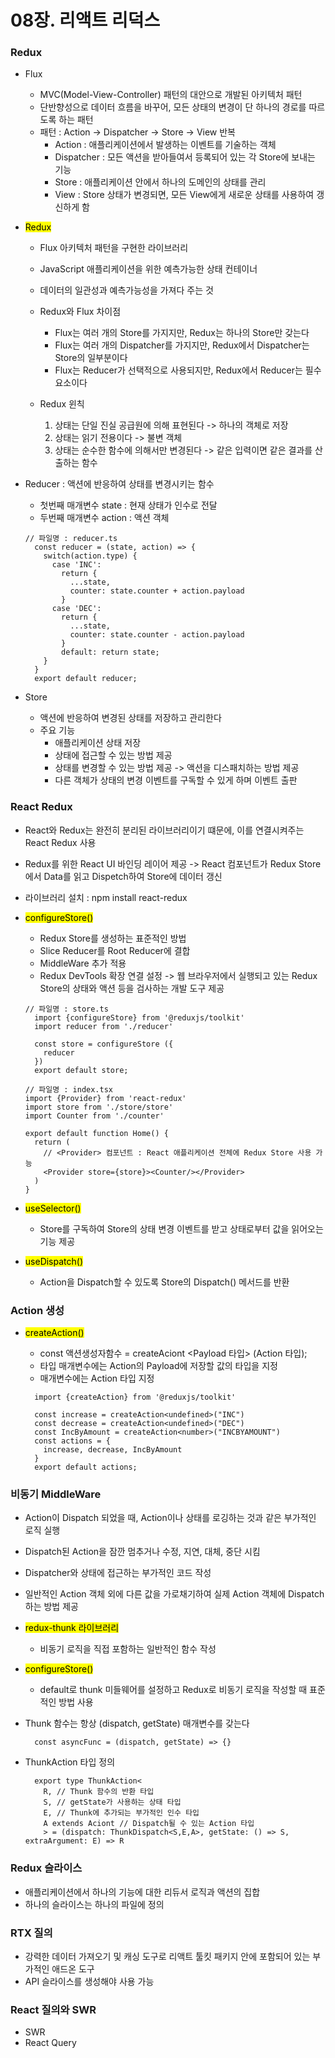 # 08장. 리액트 리덕스

### Redux

- Flux

  - MVC(Model-View-Controller) 패턴의 대안으로 개발된 아키텍처 패턴
  - 단반향성으로 데이터 흐름을 바꾸어, 모든 상태의 변경이 단 하나의 경로를 따르도록 하는 패턴
  - 패턴 : Action -> Dispatcher -> Store -> View 반복
    - Action : 애플리케이션에서 발생하는 이벤트를 기술하는 객체
    - Dispatcher : 모든 액션을 받아들여서 등록되어 있는 각 Store에 보내는 기능
    - Store : 애플리케이션 안에서 하나의 도메인의 상태를 관리
    - View : Store 상태가 변경되면, 모든 View에게 새로운 상태를 사용하여 갱신하게 함

- <mark> Redux </mark>

  - Flux 아키텍처 패턴을 구현한 라이브러리
  - JavaScript 애플리케이션을 위한 예측가능한 상태 컨테이너
  - 데이터의 일관성과 예측가능성을 가져다 주는 것

  - Redux와 Flux 차이점

    - Flux는 여러 개의 Store를 가지지만, Redux는 하나의 Store만 갖는다
    - Flux는 여러 개의 Dispatcher를 가지지만, Redux에서 Dispatcher는 Store의 일부분이다
    - Flux는 Reducer가 선택적으로 사용되지만, Redux에서 Reducer는 필수 요소이다

  - Redux 윈칙
    1. 상태는 단일 진실 공급원에 의해 표현된다 -> 하나의 객체로 저장
    2. 상태는 읽기 전용이다 -> 불변 객체
    3. 상태는 순수한 함수에 의해서만 변경된다 -> 같은 입력이면 같은 결과를 산출하는 함수

- Reducer : 액션에 반응하여 상태를 변경시키는 함수

  - 첫번째 매개변수 state : 현재 상태가 인수로 전달
  - 두번째 매개변수 action : 액션 객체

  ```TSX
  // 파일명 : reducer.ts
    const reducer = (state, action) => {
      switch(action.type) {
        case 'INC':
          return {
            ...state,
            counter: state.counter + action.payload
          }
        case 'DEC':
          return {
            ...state,
            counter: state.counter - action.payload
          }
          default: return state;
      }
    }
    export default reducer;
  ```

- Store

  - 액션에 반응하여 변경된 상태를 저장하고 관리한다
  - 주요 기능
    - 애플리케이션 상태 저장
    - 상태에 접근할 수 있는 방법 제공
    - 상태를 변경할 수 있는 방법 제공 -> 액션을 디스패치하는 방법 제공
    - 다른 객체가 상태의 변경 이벤트를 구독할 수 있게 하며 이벤트 출판

### React Redux

- React와 Redux는 완전히 분리된 라이브러리이기 떄문에, 이를 연결시켜주는 React Redux 사용
- Redux를 위한 React UI 바인딩 레이어 제공
  -> React 컴포넌트가 Redux Store에서 Data를 읽고 Dispetch하여 Store에 데이터 갱신
- 라이브러리 설치 : npm install react-redux

- <mark> configureStore() </mark>

  - Redux Store를 생성하는 표준적인 방법
  - Slice Reducer를 Root Reducer에 결합
  - MiddleWare 추가 적용
  - Redux DevTools 확장 연결 설정
    -> 웹 브라우저에서 실행되고 있는 Redux Store의 상태와 액션 등을 검사하는 개발 도구 제공

  ```TSX
  // 파일명 : store.ts
    import {configureStore} from '@reduxjs/toolkit'
    import reducer from './reducer'

    const store = configureStore ({
      reducer
    })
    export default store;
  ```

  ```TSX
  // 파일명 : index.tsx
  import {Provider} from 'react-redux'
  import store from './store/store'
  import Counter from './counter'

  export default function Home() {
    return (
      // <Provider> 컴포넌트 : React 애플리케이션 전체에 Redux Store 사용 가능
      <Provider store={store}><Counter/></Provider>
    )
  }
  ```

- <mark> useSelector() </mark>

  - Store를 구독하여 Store의 상태 변경 이벤트를 받고 상태로부터 값을 읽어오는 기능 제공

- <mark> useDispatch() </mark>

  - Action을 Dispatch할 수 있도록 Store의 Dispatch() 메서드를 반환

### Action 생성

- <mark> createAction() </mark>

  - const 액션생성자함수 = createAciont <Payload 타입> (Action 타입);
  - 타입 매개변수에는 Action의 Payload에 저장할 값의 타입을 지정
  - 매개변수에는 Action 타입 지정

  ```TSX
    import {createAction} from '@reduxjs/toolkit'

    const increase = createAction<undefined>("INC")
    const decrease = createAction<undefined>("DEC")
    const IncByAmount = createAction<number>("INCBYAMOUNT")
    const actions = {
      increase, decrease, IncByAmount
    }
    export default actions;
  ```

### 비동기 MiddleWare

- Action이 Dispatch 되었을 때, Action이나 상태를 로깅하는 것과 같은 부가적인 로직 실행
- Dispatch된 Action을 잠깐 멈추거나 수정, 지연, 대체, 중단 시킴
- Dispatcher와 상태에 접근하는 부가적인 코드 작성
- 일반적인 Action 객체 외에 다른 값을 가로채기하여 실제 Action 객체에 Dispatch하는 방법 제공

- <mark> redux-thunk 라이브러리 </mark>

  - 비동기 로직을 직접 포함하는 일반적인 함수 작성

- <mark> configureStore() </mark>

  - default로 thunk 미들웨어를 설정하고 Redux로 비동기 로직을 작성할 때 표준적인 방법 사용

- Thunk 함수는 항상 (dispatch, getState) 매개변수를 갖는다

  ```TSX
    const asyncFunc = (dispatch, getState) => {}
  ```

- ThunkAction 타입 정의

  ```TSX
    export type ThunkAction<
      R, // Thunk 함수의 반환 타입
      S, // getState가 사용하는 상태 타입
      E, // Thunk에 추가되는 부가적인 인수 타입
      A extends Aciont // Dispatch될 수 있는 Action 타입
      > = (dispatch: ThunkDispatch<S,E,A>, getState: () => S, extraArgument: E) => R
  ```

### Redux 슬라이스
- 애플리케이션에서 하나의 기능에 대한 리듀서 로직과 액션의 집합
- 하나의 슬라이스는 하나의 파일에 정의

### RTX 질의
- 강력한 데이터 가져오기 및 캐싱 도구로 리액트 툴킷 패키지 안에 포함되어 있는 부가적인 애드온 도구
- API 슬라이스를 생성해야 사용 가능

### React 질의와 SWR
- SWR
- React Query